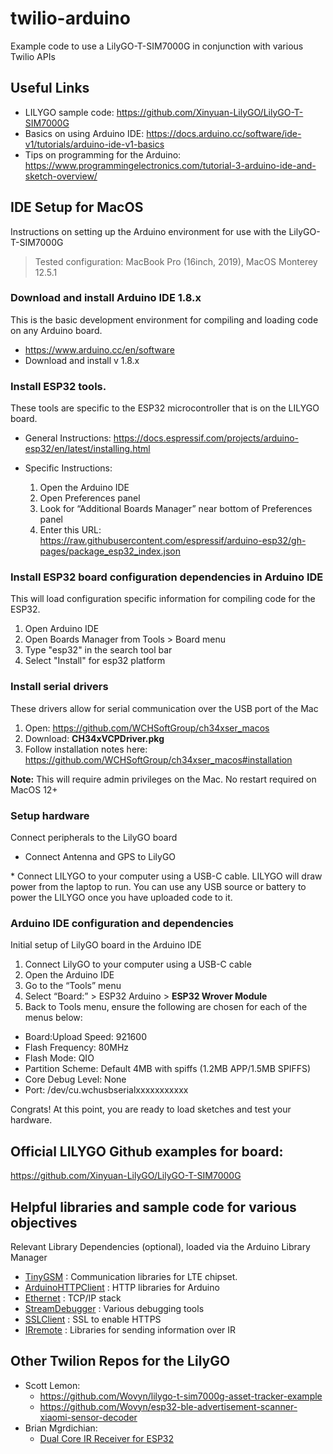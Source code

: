 # twilio-arduino
Example code to use a LilyGO-T-SIM7000G in conjunction with various Twilio APIs

## Useful Links
* LILYGO sample code: https://github.com/Xinyuan-LilyGO/LilyGO-T-SIM7000G
* Basics on using Arduino IDE: https://docs.arduino.cc/software/ide-v1/tutorials/arduino-ide-v1-basics
* Tips on programming for the Arduino: https://www.programmingelectronics.com/tutorial-3-arduino-ide-and-sketch-overview/

## IDE Setup for MacOS

Instructions on setting up the Arduino environment for use with the LilyGO-T-SIM7000G

> Tested configuration:  MacBook Pro (16inch, 2019), MacOS Monterey 12.5.1

### Download and install Arduino IDE 1.8.x  
This is the basic development environment for compiling and loading code on any Arduino board.
* https://www.arduino.cc/en/software
* Download and install v 1.8.x

### Install ESP32 tools.  
These tools are specific to the ESP32 microcontroller that is on the LILYGO board.

* General Instructions: https://docs.espressif.com/projects/arduino-esp32/en/latest/installing.html

* Specific Instructions:
  1. Open the Arduino IDE
  2. Open Preferences panel
  3. Look for “Additional Boards Manager” near bottom of Preferences panel
  4. Enter this URL: https://raw.githubusercontent.com/espressif/arduino-esp32/gh-pages/package_esp32_index.json

### Install ESP32 board configuration dependencies in Arduino IDE
This will load configuration specific information for compiling code for the ESP32.

  1. Open Arduino IDE
  2. Open Boards Manager from Tools > Board menu
  3. Type "esp32" in the search tool bar
  4. Select "Install" for esp32 platform


### Install serial drivers
These drivers allow for serial communication over the USB port of the Mac

1. Open: https://github.com/WCHSoftGroup/ch34xser_macos
2. Download: **CH34xVCPDriver.pkg**
3. Follow installation notes here: https://github.com/WCHSoftGroup/ch34xser_macos#installation

  **Note:** This will require admin privileges on the Mac.  No restart required on MacOS 12+

### Setup hardware
Connect peripherals to the LilyGO board

* Connect Antenna and GPS to LilyGO
<pic>
* Connect LILYGO to your computer using a USB-C cable.  LILYGO will draw power from the laptop to run.  You can use any USB source or battery to power the LILYGO once you have uploaded code to it.

### Arduino IDE configuration and dependencies
Initial setup of LilyGO board in the Arduino IDE

1. Connect LilyGO to your computer using a USB-C cable
2. Open the Arduino IDE
3. Go to the “Tools” menu
4. Select “Board:” > ESP32 Arduino > **ESP32 Wrover Module**
5. Back to Tools menu, ensure the following are chosen for each of the menus below:
  - Board:Upload Speed: 921600
  - Flash Frequency: 80MHz
  - Flash Mode: QIO
  - Partition Scheme: Default 4MB with spiffs (1.2MB APP/1.5MB SPIFFS)
  - Core Debug Level: None
  - Port: /dev/cu.wchusbserialxxxxxxxxxxx

Congrats! At this point, you are ready to load sketches and test your hardware.

## Official LILYGO Github examples for board:
 https://github.com/Xinyuan-LilyGO/LilyGO-T-SIM7000G

## Helpful libraries and sample code for various objectives
Relevant Library Dependencies (optional), loaded via the Arduino Library Manager

* [TinyGSM](https://www.arduino.cc/reference/en/libraries/tinygsm/) : Communication libraries for LTE chipset.
* [ArduinoHTTPClient](https://www.arduino.cc/reference/en/libraries/arduinohttpclient/) : HTTP libraries for Arduino
* [Ethernet](https://www.arduino.cc/reference/en/libraries/ethernet/) : TCP/IP stack
* [StreamDebugger](https://www.arduino.cc/reference/en/libraries/streamdebugger/) : Various debugging tools
* [SSLClient](https://www.arduino.cc/reference/en/libraries/sslclient/) : SSL to enable HTTPS
* [IRremote](https://www.arduino.cc/reference/en/libraries/irremote/) : Libraries for sending information over IR

## Other Twilion Repos for the LilyGO
* Scott Lemon:
  * https://github.com/Wovyn/lilygo-t-sim7000g-asset-tracker-example
  * https://github.com/Wovyn/esp32-ble-advertisement-scanner-xiaomi-sensor-decoder
* Brian Mgrdichian:
  * [Dual Core IR Receiver for ESP32](/examples/dual_core_esp32_IR/)